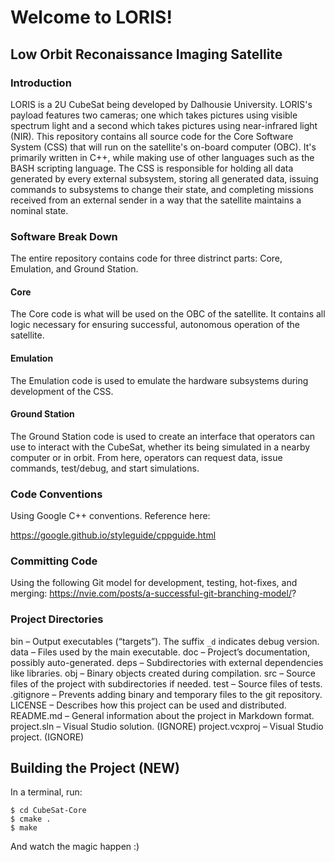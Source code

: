 # Welcome to LORIS!
## Low Orbit Reconaissance Imaging Satellite
### Introduction

LORIS is a 2U CubeSat being developed by Dalhousie University. LORIS's payload features two cameras; one which takes pictures using visible spectrum light and a second which takes pictures using near-infrared light (NIR). This repository contains all source code for the Core Software System (CSS) that will run on the satellite's on-board computer (OBC). It's primarily written in C++, while making use of other languages such as the BASH scripting language. The CSS is responsible for holding all data generated by every external subsystem, storing all generated data, issuing commands to subsystems to change their state, and completing missions received from an external sender in a way that the satellite maintains a nominal state.

### Software Break Down

The entire repository contains code for three distrinct parts: Core, Emulation, and Ground Station.

#### Core
The Core code is what will be used on the OBC of the satellite. It contains all logic necessary for ensuring successful, autonomous operation of the satellite.

#### Emulation
The Emulation code is used to emulate the hardware subsystems during development of the CSS.

#### Ground Station

The Ground Station code is used to create an interface that operators can use to interact with the CubeSat, whether its being simulated in a nearby computer or in orbit. From here, operators can request data, issue commands, test/debug, and start simulations.


### Code Conventions

Using Google C++ conventions. Reference here:

https://google.github.io/styleguide/cppguide.html

### Committing Code

Using the following Git model for development, testing, hot-fixes, and merging:
https://nvie.com/posts/a-successful-git-branching-model/?


### Project Directories

bin – Output executables (“targets”). The suffix `_d` indicates debug version.
data – Files used by the main executable.
doc – Project’s documentation, possibly auto-generated.
deps – Subdirectories with external dependencies like libraries.
obj – Binary objects created during compilation.
src – Source files of the project with subdirectories if needed.
test – Source files of tests.
.gitignore – Prevents adding binary and temporary files to the git repository.
LICENSE – Describes how this project can be used and distributed.
README.md – General information about the project in Markdown format.
project.sln – Visual Studio solution. (IGNORE)
project.vcxproj – Visual Studio project. (IGNORE)

## Building the Project (NEW)

In a terminal, run:
```
$ cd CubeSat-Core
$ cmake .
$ make
```
And watch the magic happen :)
